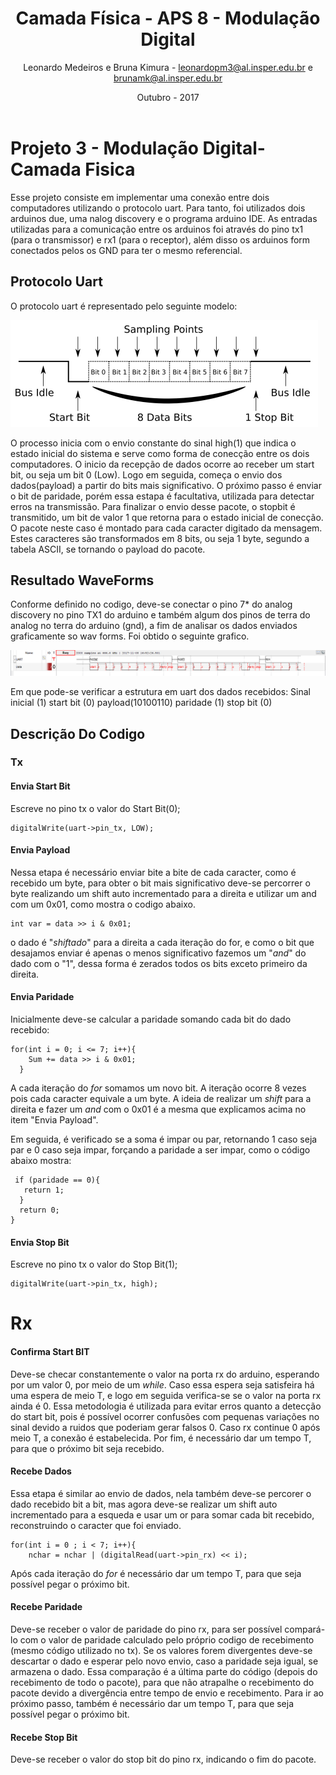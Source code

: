 ﻿---
title: Camada Física -  APS 8 - Modulação Digital
author: Leonardo Medeiros e Bruna Kimura - leonardopm3@al.insper.edu.br e brunamk@al.insper.edu.br
date: Outubro - 2017
---


# Projeto 3 - Modulação Digital- Camada Fisica
Esse projeto consiste em implementar uma conexão entre dois computadores utilizando o protocolo uart. Para tanto, foi utilizados dois arduinos due, uma nalog discovery e o programa arduino IDE. As entradas utilizadas para a comunicação entre os arduinos foi através do pino tx1 (para o transmissor) e rx1 (para o receptor), além disso os arduinos form conectados pelos os GND para ter o mesmo referencial.

## Protocolo Uart
O protocolo uart é representado pelo seguinte modelo:

![Img 1](doc/image1.png)

O processo inicia com o envio constante do sinal high(1) que indica o estado inicial do sistema e serve como forma de conecção entre os dois computadores. O inicio da recepção de dados ocorre ao receber um start bit, ou seja um bit 0 (Low). Logo em seguida, começa o envio dos dados(payload) a partir do bits mais significativo. O próximo passo é enviar o bit de paridade, porém essa estapa é facultativa, utilizada para detectar erros na transmissão. Para finalizar o envio desse pacote, o stopbit é transmitido, um bit de valor 1 que retorna para o estado inicial de conecção.
O pacote neste caso é montado para cada caracter digitado da mensagem. Estes caracteres são transformados em 8 bits, ou seja 1 byte, segundo a tabela ASCII, se tornando o payload do pacote.

## Resultado WaveForms
Conforme definido no codigo, deve-se conectar o pino 7* do analog discovery no pino TX1 do arduino e também algum dos pinos de terra do analog no terra do arduino (gnd), a fim de analisar os dados enviados graficamente so wav forms. Foi obtido o seguinte grafico.

![Img 1](doc/image2.PNG)

Em que pode-se verificar a estrutura em uart dos dados recebidos:
Sinal inicial (1)
start bit (0)
payload(10100110)
paridade (1)
stop bit (0)

## Descrição Do Codigo

### Tx

#### Envia Start Bit
Escreve no pino tx o valor do Start Bit(0);
```
digitalWrite(uart->pin_tx, LOW);
```
#### Envia Payload
Nessa etapa é necessário enviar bite a bite de cada caracter, como é recebido um byte, para obter o bit mais significativo deve-se percorrer o byte realizando um shift auto incrementado para a direita e utilizar um and com um 0x01, como mostra o codigo abaixo. 

```
int var = data >> i & 0x01;
```
o dado é "_shiftado_" para a direita a cada iteração do for, e como o bit que desajamos enviar é apenas o menos significativo fazemos um "_and_" do dado com o "1", dessa forma é zerados todos os bits exceto primeiro da direita.

#### Envia Paridade
Inicialmente deve-se calcular a paridade somando cada bit do dado recebido:

```
for(int i = 0; i <= 7; i++){
    Sum += data >> i & 0x01;   
  }
 ```
A cada iteração do _for_ somamos um novo bit. A iteração ocorre 8 vezes pois cada caracter equivale a um byte. A ideia de realizar um _shift_ para a direita e fazer um _and_ com o 0x01 é a mesma que explicamos acima no item "Envia Payload".

Em seguida, é verificado se a soma é impar ou par, retornando 1 caso seja par e 0 caso seja impar, forçando a paridade a ser impar, como o código abaixo mostra:

```
 if (paridade == 0){
   return 1; 
  }
  return 0;
}
```


#### Envia Stop Bit
Escreve no pino tx o valor do Stop Bit(1);
```
digitalWrite(uart->pin_tx, high);
```
# Rx

#### Confirma Start BIT
Deve-se checar constantemente o valor na porta rx do arduino, esperando por um valor 0, por meio de um _while_. Caso essa espera seja satisfeira há uma espera de meio T, e logo em seguida verifica-se se o valor na porta rx ainda é 0. Essa metodologia é utilizada para evitar erros quanto a detecção do start bit, pois é possível ocorrer confusões com pequenas variações no sinal devido a ruidos que poderiam gerar falsos 0. Caso rx continue 0 após meio T, a conexão é estabelecida. Por fim, é necessário dar um tempo T, para que o próximo bit seja recebido.

#### Recebe Dados
Essa etapa é similar ao envio de dados, nela também deve-se percorer o dado recebido bit a bit, mas agora deve-se realizar um shift auto incrementado para a esqueda e usar um or para somar cada bit recebido, reconstruindo o caracter que foi enviado. 
```
for(int i = 0 ; i < 7; i++){
    nchar = nchar | (digitalRead(uart->pin_rx) << i); 
```
Após cada iteração do _for_ é necessário dar um tempo T, para que seja possível pegar o próximo bit.

#### Recebe Paridade
Deve-se receber o valor de paridade do pino rx, para ser possível compará-lo com o valor de paridade calculado pelo próprio codigo de recebimento (mesmo código utilizado no tx). Se os valores forem divergentes deve-se descartar o dado e esperar pelo novo envio, caso a paridade seja igual, se armazena o dado. Essa comparação é a última parte do código (depois do recebimento de todo o pacote), para que não atrapalhe o recebimento do pacote devido a divergência entre tempo de envio e recebimento.
Para ir ao próximo passo, também é necessário dar um tempo T, para que seja possível pegar o próximo bit.

#### Recebe Stop Bit  
Deve-se receber o valor do stop bit do pino rx, indicando o fim do pacote.








